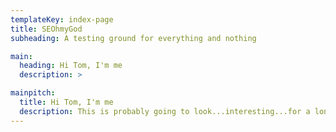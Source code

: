 ```yaml
---
templateKey: index-page
title: SEOhmyGod
subheading: A testing ground for everything and nothing

main:
  heading: Hi Tom, I'm me
  description: >

mainpitch:
  title: Hi Tom, I'm me
  description: This is probably going to look...interesting...for a long time, as I'm teaching myself web dev on the side. I'm a Product Manager at ResearchGate with a focus on SEO, and it's high time I actually practically apply the knowledge I spend my days encouraging others to use. Additionally, there'll be some tools popping up and other random elements as I figure out how to develop my strand of the web. Have fun!
---
```

